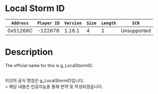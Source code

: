 # Local Storm ID

| `Address` | `Player ID` | `Version` | `Size` | `Length` | `SCR` |
| ---------- | ----------- | --------- | ------ | -------- | ---- |
| 0x51268C | -122678 | 1.16.1 | 4 | 1 | Unsupported |

# Description

The official name for this is g_LocalStormID.

<br>
이것의 공식 명칭은 g_LocalStormID입니다.

<br>
> 해당 내용은 인공지능을 통해 번역 및 작성되었습니다.